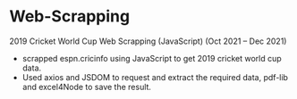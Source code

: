 # Web-Scrapping
2019 Cricket World Cup Web Scrapping (JavaScript)                                     (Oct 2021 – Dec 2021)
- scrapped espn.cricinfo using JavaScript to get 2019 cricket world cup data.
- Used axios and JSDOM to request and extract the required data, pdf-lib and excel4Node to save the result.
